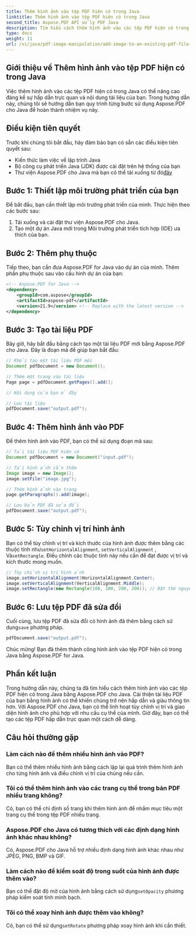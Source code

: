 ```yaml
---
title: Thêm hình ảnh vào tệp PDF hiện có trong Java
linktitle: Thêm hình ảnh vào tệp PDF hiện có trong Java
second_title: Aspose.PDF API xử lý PDF Java
description: Tìm hiểu cách thêm hình ảnh vào các tệp PDF hiện có trong Java một cách dễ dàng với Aspose.PDF cho Java. Cải thiện tài liệu PDF của bạn bằng hướng dẫn từng bước và ví dụ về mã.
type: docs
weight: 11
url: /vi/java/pdf-image-manipulation/add-image-to-an-existing-pdf-file-in-java/
---
```


## Giới thiệu về Thêm hình ảnh vào tệp PDF hiện có trong Java

Việc thêm hình ảnh vào các tệp PDF hiện có trong Java có thể nâng cao đáng kể sự hấp dẫn trực quan và nội dung tài liệu của bạn. Trong hướng dẫn này, chúng tôi sẽ hướng dẫn bạn quy trình từng bước sử dụng Aspose.PDF cho Java để hoàn thành nhiệm vụ này.

## Điều kiện tiên quyết

Trước khi chúng tôi bắt đầu, hãy đảm bảo bạn có sẵn các điều kiện tiên quyết sau:

- Kiến thức làm việc về lập trình Java
- Bộ công cụ phát triển Java (JDK) được cài đặt trên hệ thống của bạn
-  Thư viện Aspose.PDF cho Java mà bạn có thể tải xuống từ đó[đây](https://releases.aspose.com/pdf/java/)

## Bước 1: Thiết lập môi trường phát triển của bạn

Để bắt đầu, bạn cần thiết lập môi trường phát triển của mình. Thực hiện theo các bước sau:

1. Tải xuống và cài đặt thư viện Aspose.PDF cho Java.
2. Tạo một dự án Java mới trong Môi trường phát triển tích hợp (IDE) ưa thích của bạn.

## Bước 2: Thêm phụ thuộc

Tiếp theo, bạn cần đưa Aspose.PDF for Java vào dự án của mình. Thêm phần phụ thuộc sau vào cấu hình dự án của bạn:

```xml
<!-- Aspose.PDF for Java -->
<dependency>
    <groupId>com.aspose</groupId>
    <artifactId>aspose-pdf</artifactId>
    <version>21.9</version> <!-- Replace with the latest version -->
</dependency>
```

## Bước 3: Tạo tài liệu PDF

Bây giờ, hãy bắt đầu bằng cách tạo một tài liệu PDF mới bằng Aspose.PDF cho Java. Đây là đoạn mã để giúp bạn bắt đầu:

```java
// Khởi tạo một tài liệu PDF mới
Document pdfDocument = new Document();

// Thêm một trang vào tài liệu
Page page = pdfDocument.getPages().add();

// Nội dung của bạn ở đây

// Lưu tài liệu
pdfDocument.save("output.pdf");
```

## Bước 4: Thêm hình ảnh vào PDF

Để thêm hình ảnh vào PDF, bạn có thể sử dụng đoạn mã sau:

```java
// Tải tài liệu PDF hiện có
Document pdfDocument = new Document("input.pdf");

// Tải hình ảnh cần thêm
Image image = new Image();
image.setFile("image.jpg");

// Thêm hình ảnh vào trang
page.getParagraphs().add(image);

// Lưu bản PDF đã sửa đổi
pdfDocument.save("output.pdf");
```

## Bước 5: Tùy chỉnh vị trí hình ảnh

 Bạn có thể tùy chỉnh vị trí và kích thước của hình ảnh được thêm bằng các thuộc tính như`setHorizontalAlignment`, `setVerticalAlignment` , Và`setRectangle`. Điều chỉnh các thuộc tính này nếu cần để đạt được vị trí và kích thước mong muốn.

```java
// Tùy chỉnh vị trí hình ảnh
image.setHorizontalAlignment(HorizontalAlignment.Center);
image.setVerticalAlignment(VerticalAlignment.Middle);
image.setRectangle(new Rectangle(100, 100, 200, 200)); // Đặt thứ nguyên tùy chỉnh
```

## Bước 6: Lưu tệp PDF đã sửa đổi

 Cuối cùng, lưu tệp PDF đã sửa đổi có hình ảnh đã thêm bằng cách sử dụng`save` phương pháp.

```java
pdfDocument.save("output.pdf");
```

Chúc mừng! Bạn đã thêm thành công hình ảnh vào tệp PDF hiện có trong Java bằng Aspose.PDF for Java.

## Phần kết luận

Trong hướng dẫn này, chúng ta đã tìm hiểu cách thêm hình ảnh vào các tệp PDF hiện có trong Java bằng Aspose.PDF cho Java. Cải thiện tài liệu PDF của bạn bằng hình ảnh có thể khiến chúng trở nên hấp dẫn và giàu thông tin hơn. Với Aspose.PDF cho Java, bạn có thể linh hoạt tùy chỉnh vị trí và giao diện hình ảnh cho phù hợp với nhu cầu cụ thể của mình. Giờ đây, bạn có thể tạo các tệp PDF hấp dẫn trực quan một cách dễ dàng.

## Câu hỏi thường gặp

### Làm cách nào để thêm nhiều hình ảnh vào PDF?

Bạn có thể thêm nhiều hình ảnh bằng cách lặp lại quá trình thêm hình ảnh cho từng hình ảnh và điều chỉnh vị trí của chúng nếu cần.

### Tôi có thể thêm hình ảnh vào các trang cụ thể trong bản PDF nhiều trang không?

Có, bạn có thể chỉ định số trang khi thêm hình ảnh để nhắm mục tiêu một trang cụ thể trong tệp PDF nhiều trang.

### Aspose.PDF cho Java có tương thích với các định dạng hình ảnh khác nhau không?

Có, Aspose.PDF cho Java hỗ trợ nhiều định dạng hình ảnh khác nhau như JPEG, PNG, BMP và GIF.

### Làm cách nào để kiểm soát độ trong suốt của hình ảnh được thêm vào?

 Bạn có thể đặt độ mờ của hình ảnh bằng cách sử dụng`setOpacity` phương pháp kiểm soát tính minh bạch.

### Tôi có thể xoay hình ảnh được thêm vào không?

 Có, bạn có thể sử dụng`setRotate` phương pháp xoay hình ảnh khi cần thiết.